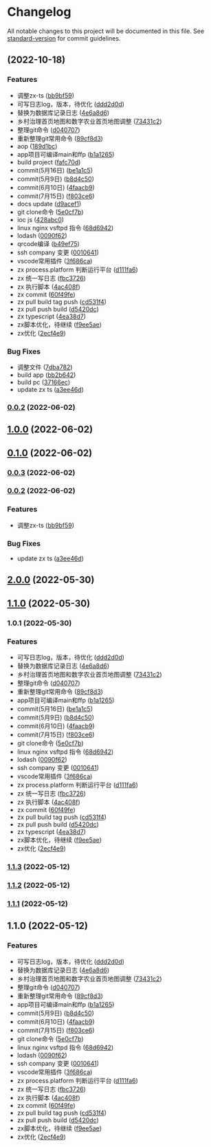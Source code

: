 # Changelog

All notable changes to this project will be documented in this file. See [standard-version](https://github.com/conventional-changelog/standard-version) for commit guidelines.

##  (2022-10-18)


### Features

* 调整zx-ts ([bb9bf59](https://github.com/aehyok/blog-history/commit/bb9bf59af0d50ceac7c0c38e6c4cc74ca9928926))
* 可写日志log，版本，待优化 ([ddd2d0d](https://github.com/aehyok/blog-history/commit/ddd2d0dffa3ffb3874fe471f26591e60b58d584a))
* 替换为数据库记录日志 ([4e6a8d6](https://github.com/aehyok/blog-history/commit/4e6a8d6618fd2b9991e76ff7faa0016567f6621c))
* 乡村治理首页地图和数字农业首页地图调整 ([73431c2](https://github.com/aehyok/blog-history/commit/73431c221b1e1d880bcf671313568c6c6e8374de))
* 整理git命令 ([d040707](https://github.com/aehyok/blog-history/commit/d040707f5e92e75417d1577f7cc5263207da11e9))
* 重新整理git常用命令 ([89cf8d3](https://github.com/aehyok/blog-history/commit/89cf8d31abb3644a46eb4bfbd9c0a790d111eaa9))
* aop ([189d1bc](https://github.com/aehyok/blog-history/commit/189d1bc07c7ccdba237bf049c03b47f65a93d978))
* app项目可编译main和ffp ([b1a1265](https://github.com/aehyok/blog-history/commit/b1a1265d7e7ee3810897e69018e97f65beac18fb))
* build project ([fafc70d](https://github.com/aehyok/blog-history/commit/fafc70d599f1fa988864a87ea47405a455d90375))
* commit(5月16日) ([be1a1c5](https://github.com/aehyok/blog-history/commit/be1a1c5ef51fc3dbace9bf4c0d7a38a79a0cdd21))
* commit(5月9日) ([b8d4c50](https://github.com/aehyok/blog-history/commit/b8d4c50d2b2c51053ce9d9127d8a14cc0d653e22))
* commit(6月10日) ([4faacb9](https://github.com/aehyok/blog-history/commit/4faacb9fe8afd9194055dd48cb0efa7d9197bf4e))
* commit(7月15日) ([f803ce6](https://github.com/aehyok/blog-history/commit/f803ce6d9ad99ac22aa29db348764849031c3a4b))
* docs update ([d9acef1](https://github.com/aehyok/blog-history/commit/d9acef1354a60c3f8fdbbc87d9a6eef698f18e7d))
* git clone命令 ([5e0cf7b](https://github.com/aehyok/blog-history/commit/5e0cf7bb4c1c9290d0517ae847d6a1b9cd575d5f))
* ioc js ([428abc0](https://github.com/aehyok/blog-history/commit/428abc028f03daff308ae7922793958ae8d713bc))
* linux nginx vsftpd 指令 ([68d6942](https://github.com/aehyok/blog-history/commit/68d6942d521f3ab48a3eb52685f038a85dbeafbc))
* lodash ([0090f62](https://github.com/aehyok/blog-history/commit/0090f6251e86b9e459834296cb47cb8c1c099570))
* qrcode编译 ([b49ef75](https://github.com/aehyok/blog-history/commit/b49ef750fe3f038386946a8699ff357bf16282ea))
* ssh company 变更 ([0010641](https://github.com/aehyok/blog-history/commit/0010641e003f3fcb970671a89358c580b297852c))
* vscode常用插件 ([3f686ca](https://github.com/aehyok/blog-history/commit/3f686ca45dca0f35039006cc2fe3f127d10dcbc2))
* zx  process.platform 判断运行平台 ([d111fa6](https://github.com/aehyok/blog-history/commit/d111fa69720617454b7cc55dd74462f882a81859))
* zx 统一写日志 ([fbc3726](https://github.com/aehyok/blog-history/commit/fbc372615439a66ba1a9fa8ddd30a656e0528d9e))
* zx 执行脚本 ([4ac408f](https://github.com/aehyok/blog-history/commit/4ac408feb2629011f54502dcca5af5d15db93fca))
* zx commit ([60f49fe](https://github.com/aehyok/blog-history/commit/60f49fe40f3daec0f25cf9e1ede5a06d0c38d3bb))
* zx pull build  tag push ([cd531f4](https://github.com/aehyok/blog-history/commit/cd531f4ebdc77ded132f8d6c0c4ea10b05ad7759))
* zx pull push  build ([d5420dc](https://github.com/aehyok/blog-history/commit/d5420dcd044f6a2395dbe6ca711fd86cbbedf86b))
* zx typescript ([4ea38d7](https://github.com/aehyok/blog-history/commit/4ea38d76c97c657be46f4d617610997a2e49b557))
* zx脚本优化，待继续 ([f9ee5ae](https://github.com/aehyok/blog-history/commit/f9ee5ae164a44cabc0fe93e6fdd2789d1cccc13b))
* zx优化 ([2ecf4e9](https://github.com/aehyok/blog-history/commit/2ecf4e9c92f1a5bc3f9a27196a3f8362dab96f8d))


### Bug Fixes

* 调整文件 ([7dba782](https://github.com/aehyok/blog-history/commit/7dba782c0f6298f5841147e97e7c7b26d5d927fb))
* build app ([bb2b642](https://github.com/aehyok/blog-history/commit/bb2b642bdc778f13585606b5fa9f375745bcafc6))
* build pc ([37166ec](https://github.com/aehyok/blog-history/commit/37166ec77b38ecc0fcad711ffdc77664c66e83cf))
* update zx ts ([a3ee46d](https://github.com/aehyok/blog-history/commit/a3ee46d732adaa7ffc4e929413960d9ed7ca9183))

### [0.0.2](https://github.com/aehyok/2022/compare/v1.0.0...v0.0.2) (2022-06-02)

## [1.0.0](https://github.com/aehyok/2022/compare/v0.1.0...v1.0.0) (2022-06-02)

## [0.1.0](https://github.com/aehyok/2022/compare/v0.0.3...v0.1.0) (2022-06-02)

### [0.0.3](https://github.com/aehyok/2022/compare/v0.0.2...v0.0.3) (2022-06-02)

### [0.0.2](https://github.com/aehyok/2022/compare/v2.0.0...v0.0.2) (2022-06-02)


### Features

* 调整zx-ts ([bb9bf59](https://github.com/aehyok/2022/commit/bb9bf59af0d50ceac7c0c38e6c4cc74ca9928926))


### Bug Fixes

* update zx ts ([a3ee46d](https://github.com/aehyok/2022/commit/a3ee46d732adaa7ffc4e929413960d9ed7ca9183))

## [2.0.0](https://github.com/aehyok/2022/compare/v1.1.0...v2.0.0) (2022-05-30)

## [1.1.0](https://github.com/aehyok/2022/compare/v1.0.1...v1.1.0) (2022-05-30)

### 1.0.1 (2022-05-30)


### Features

* 可写日志log，版本，待优化 ([ddd2d0d](https://github.com/aehyok/2022/commit/ddd2d0dffa3ffb3874fe471f26591e60b58d584a))
* 替换为数据库记录日志 ([4e6a8d6](https://github.com/aehyok/2022/commit/4e6a8d6618fd2b9991e76ff7faa0016567f6621c))
* 乡村治理首页地图和数字农业首页地图调整 ([73431c2](https://github.com/aehyok/2022/commit/73431c221b1e1d880bcf671313568c6c6e8374de))
* 整理git命令 ([d040707](https://github.com/aehyok/2022/commit/d040707f5e92e75417d1577f7cc5263207da11e9))
* 重新整理git常用命令 ([89cf8d3](https://github.com/aehyok/2022/commit/89cf8d31abb3644a46eb4bfbd9c0a790d111eaa9))
* app项目可编译main和ffp ([b1a1265](https://github.com/aehyok/2022/commit/b1a1265d7e7ee3810897e69018e97f65beac18fb))
* commit(5月16日) ([be1a1c5](https://github.com/aehyok/2022/commit/be1a1c5ef51fc3dbace9bf4c0d7a38a79a0cdd21))
* commit(5月9日) ([b8d4c50](https://github.com/aehyok/2022/commit/b8d4c50d2b2c51053ce9d9127d8a14cc0d653e22))
* commit(6月10日) ([4faacb9](https://github.com/aehyok/2022/commit/4faacb9fe8afd9194055dd48cb0efa7d9197bf4e))
* commit(7月15日) ([f803ce6](https://github.com/aehyok/2022/commit/f803ce6d9ad99ac22aa29db348764849031c3a4b))
* git clone命令 ([5e0cf7b](https://github.com/aehyok/2022/commit/5e0cf7bb4c1c9290d0517ae847d6a1b9cd575d5f))
* linux nginx vsftpd 指令 ([68d6942](https://github.com/aehyok/2022/commit/68d6942d521f3ab48a3eb52685f038a85dbeafbc))
* lodash ([0090f62](https://github.com/aehyok/2022/commit/0090f6251e86b9e459834296cb47cb8c1c099570))
* ssh company 变更 ([0010641](https://github.com/aehyok/2022/commit/0010641e003f3fcb970671a89358c580b297852c))
* vscode常用插件 ([3f686ca](https://github.com/aehyok/2022/commit/3f686ca45dca0f35039006cc2fe3f127d10dcbc2))
* zx  process.platform 判断运行平台 ([d111fa6](https://github.com/aehyok/2022/commit/d111fa69720617454b7cc55dd74462f882a81859))
* zx 统一写日志 ([fbc3726](https://github.com/aehyok/2022/commit/fbc372615439a66ba1a9fa8ddd30a656e0528d9e))
* zx 执行脚本 ([4ac408f](https://github.com/aehyok/2022/commit/4ac408feb2629011f54502dcca5af5d15db93fca))
* zx commit ([60f49fe](https://github.com/aehyok/2022/commit/60f49fe40f3daec0f25cf9e1ede5a06d0c38d3bb))
* zx pull build  tag push ([cd531f4](https://github.com/aehyok/2022/commit/cd531f4ebdc77ded132f8d6c0c4ea10b05ad7759))
* zx pull push  build ([d5420dc](https://github.com/aehyok/2022/commit/d5420dcd044f6a2395dbe6ca711fd86cbbedf86b))
* zx typescript ([4ea38d7](https://github.com/aehyok/2022/commit/4ea38d76c97c657be46f4d617610997a2e49b557))
* zx脚本优化，待继续 ([f9ee5ae](https://github.com/aehyok/2022/commit/f9ee5ae164a44cabc0fe93e6fdd2789d1cccc13b))
* zx优化 ([2ecf4e9](https://github.com/aehyok/2022/commit/2ecf4e9c92f1a5bc3f9a27196a3f8362dab96f8d))

### [1.1.3](https://github.com/aehyok/2022/compare/v1.1.2...v1.1.3) (2022-05-12)

### [1.1.2](https://github.com/aehyok/2022/compare/v1.1.1...v1.1.2) (2022-05-12)

### [1.1.1](https://github.com/aehyok/2022/compare/v1.1.0...v1.1.1) (2022-05-12)

## 1.1.0 (2022-05-12)


### Features

* 可写日志log，版本，待优化 ([ddd2d0d](https://github.com/aehyok/2022/commit/ddd2d0dffa3ffb3874fe471f26591e60b58d584a))
* 替换为数据库记录日志 ([4e6a8d6](https://github.com/aehyok/2022/commit/4e6a8d6618fd2b9991e76ff7faa0016567f6621c))
* 乡村治理首页地图和数字农业首页地图调整 ([73431c2](https://github.com/aehyok/2022/commit/73431c221b1e1d880bcf671313568c6c6e8374de))
* 整理git命令 ([d040707](https://github.com/aehyok/2022/commit/d040707f5e92e75417d1577f7cc5263207da11e9))
* 重新整理git常用命令 ([89cf8d3](https://github.com/aehyok/2022/commit/89cf8d31abb3644a46eb4bfbd9c0a790d111eaa9))
* app项目可编译main和ffp ([b1a1265](https://github.com/aehyok/2022/commit/b1a1265d7e7ee3810897e69018e97f65beac18fb))
* commit(5月9日) ([b8d4c50](https://github.com/aehyok/2022/commit/b8d4c50d2b2c51053ce9d9127d8a14cc0d653e22))
* commit(6月10日) ([4faacb9](https://github.com/aehyok/2022/commit/4faacb9fe8afd9194055dd48cb0efa7d9197bf4e))
* commit(7月15日) ([f803ce6](https://github.com/aehyok/2022/commit/f803ce6d9ad99ac22aa29db348764849031c3a4b))
* git clone命令 ([5e0cf7b](https://github.com/aehyok/2022/commit/5e0cf7bb4c1c9290d0517ae847d6a1b9cd575d5f))
* linux nginx vsftpd 指令 ([68d6942](https://github.com/aehyok/2022/commit/68d6942d521f3ab48a3eb52685f038a85dbeafbc))
* lodash ([0090f62](https://github.com/aehyok/2022/commit/0090f6251e86b9e459834296cb47cb8c1c099570))
* ssh company 变更 ([0010641](https://github.com/aehyok/2022/commit/0010641e003f3fcb970671a89358c580b297852c))
* vscode常用插件 ([3f686ca](https://github.com/aehyok/2022/commit/3f686ca45dca0f35039006cc2fe3f127d10dcbc2))
* zx  process.platform 判断运行平台 ([d111fa6](https://github.com/aehyok/2022/commit/d111fa69720617454b7cc55dd74462f882a81859))
* zx 统一写日志 ([fbc3726](https://github.com/aehyok/2022/commit/fbc372615439a66ba1a9fa8ddd30a656e0528d9e))
* zx 执行脚本 ([4ac408f](https://github.com/aehyok/2022/commit/4ac408feb2629011f54502dcca5af5d15db93fca))
* zx commit ([60f49fe](https://github.com/aehyok/2022/commit/60f49fe40f3daec0f25cf9e1ede5a06d0c38d3bb))
* zx pull build  tag push ([cd531f4](https://github.com/aehyok/2022/commit/cd531f4ebdc77ded132f8d6c0c4ea10b05ad7759))
* zx pull push  build ([d5420dc](https://github.com/aehyok/2022/commit/d5420dcd044f6a2395dbe6ca711fd86cbbedf86b))
* zx脚本优化，待继续 ([f9ee5ae](https://github.com/aehyok/2022/commit/f9ee5ae164a44cabc0fe93e6fdd2789d1cccc13b))
* zx优化 ([2ecf4e9](https://github.com/aehyok/2022/commit/2ecf4e9c92f1a5bc3f9a27196a3f8362dab96f8d))
